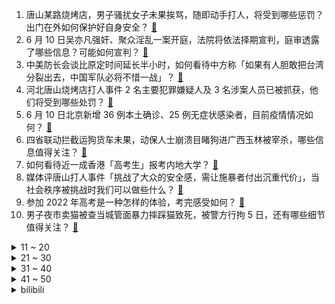1. 唐山某路烧烤店，男子骚扰女子未果挨骂，随即动手打人，将受到哪些惩罚？出门在外如何保护好自身安全？ [:link:](https://www.zhihu.com/question/537038241)
2. 6 月 10 日吴亦凡强奸、聚众淫乱一案开庭，法院将依法择期宣判，庭审透露了哪些信息？可能如何宣判？ [:link:](https://www.zhihu.com/question/537093971)
3. 中美防长会谈比原定时间延长半小时，如何看待中方称「如果有人胆敢把台湾分裂出去，中国军队必将不惜一战」？ [:link:](https://www.zhihu.com/question/537052110)
4. 河北唐山烧烤店打人事件 2 名主要犯罪嫌疑人及 3 名涉案人员已被抓获，他们将受到哪些处罚？ [:link:](https://www.zhihu.com/question/537093858)
5. 6 月 10 日北京新增 36 例本土确诊、25 例无症状感染者，目前疫情情况如何？ [:link:](https://www.zhihu.com/question/537146289)
6. 四省联动拦截运狗货车未果，动保人士崩溃目睹狗进广西玉林被宰杀，哪些信息值得关注？ [:link:](https://www.zhihu.com/question/536983102)
7. 如何看待近一成香港「高考生」报考内地大学？ [:link:](https://www.zhihu.com/question/536999905)
8. 媒体评唐山打人事件「挑战了大众的安全感，需让施暴者付出沉重代价」，当社会秩序被挑战时我们可以做些什么？ [:link:](https://www.zhihu.com/question/537092295)
9. 参加 2022 年高考是一种怎样的体验，考完感受如何？ [:link:](https://www.zhihu.com/question/536460597)
10. 男子夜市卖猫被查当城管面暴力摔踩猫致死，被警方行拘 5 日，还有哪些细节值得关注？ [:link:](https://www.zhihu.com/question/536882702)
<details>
<summary>11 ~ 20</summary>

11. 2022 年高考报志愿，哪些专业就业前景比较好？作为过来人，你有哪些经验可以分享？ [:link:](https://www.zhihu.com/question/537010715)
12. 如何看待6月10日联想发布的拯救者R7000P/R9000P 2022锐龙款？有啥优点和不足之处呢？ [:link:](https://www.zhihu.com/question/536064392)
13. 新西兰将征收牛羊打嗝费，成为首个让农民为牲畜排放买单的国家，此举对环保有何帮助？还有哪些信息值得关注？ [:link:](https://www.zhihu.com/question/536821271)
14. 00后入职会不会改变职场风气？ [:link:](https://www.zhihu.com/question/415799884)
15. 怎么练好英语口语？ [:link:](https://www.zhihu.com/question/20097263)
16. 父亲给我大学选的专业是机械设计，说这个有前途，我该接受他的建议吗？ [:link:](https://www.zhihu.com/question/536904831)
17. 为什么大家都不推荐找熟人装修，真的容易「反目成仇」吗？ [:link:](https://www.zhihu.com/question/535722344)
18. 我已经初二下册努力还来得及吗? [:link:](https://www.zhihu.com/question/537067035)
19. 有什么控油猛又不拔干的洗面奶推荐？ [:link:](https://www.zhihu.com/question/531718452)
20. 如何选择空调？ [:link:](https://www.zhihu.com/question/24674958)
</details>
<details>
<summary>21 ~ 30</summary>

21. 为什么天越热皮肤越油？有哪些可以堪称为「夏天控油王者」的产品推荐？ [:link:](https://www.zhihu.com/question/531718297)
22. 男生用女朋友的护肤品会有不良反应吗？男女护肤品在成分上有哪些区别？ [:link:](https://www.zhihu.com/question/531971142)
23. 经常护肤的男生比不护肤的状态要好很多吗？经常护肤会给皮肤带来什么变化？ [:link:](https://www.zhihu.com/question/532130444)
24. 有没有控油洗发水推荐，保证用完两天不出油的那种？ [:link:](https://www.zhihu.com/question/531971016)
25. 什么是人情世故，最基本的人情世故该懂啥？ [:link:](https://www.zhihu.com/question/281636727)
26. 夏天爱出汗冒油，有什么用完很清爽的沐浴露推荐吗？ [:link:](https://www.zhihu.com/question/531970867)
27. 小学的成绩有很大的欺骗性，到了初中就会有很多的学生掉队，是真的吗？ [:link:](https://www.zhihu.com/question/433616847)
28. 现在台湾艺人在大陆怎么都不火了？ [:link:](https://www.zhihu.com/question/37736410)
29. 著名漫画动画中有什么根本完全不合理的 bug？ [:link:](https://www.zhihu.com/question/35915166)
30. Everything等本地搜索软件为什么比windows自带的搜索工具快那么多？ [:link:](https://www.zhihu.com/question/378399106)
</details>
<details>
<summary>31 ~ 40</summary>

31. 两名中国公民在老挝被埋尸，4 名中国籍和 9 名老挝籍嫌疑人落网，案件有哪些细节值得关注？ [:link:](https://www.zhihu.com/question/536901356)
32. 如何看待美国 5 月 CPI 同比上涨 8.6%，同比涨幅创 40 年来新高？通胀恶化将带来哪些影响？ [:link:](https://www.zhihu.com/question/537083612)
33. 为什么现在做菜基本都把食材的味道去掉了？ [:link:](https://www.zhihu.com/question/423164516)
34. 为啥我看不进去《梦华录》？ [:link:](https://www.zhihu.com/question/536014309)
35. 直- 20 飞行员徐枫灿出现在高考作文题里。如果有机会报考军校，你想去哪一所？ [:link:](https://www.zhihu.com/question/536797173)
36. 迎春为什么会被欺凌至死？ [:link:](https://www.zhihu.com/question/51980149)
37. 民航局回应东航 MU5735 航空器飞行事故调查最新进展，哪些信息值得关注？ [:link:](https://www.zhihu.com/question/537001347)
38. 假富二代租劳斯莱斯贱卖 26 万，该男子将会承担哪些法律责任？ [:link:](https://www.zhihu.com/question/536904404)
39. 如何评价《明日方舟》新模式「保全派驻」？ [:link:](https://www.zhihu.com/question/536150702)
40. 有哪些是你去东北才知道的事情？ [:link:](https://www.zhihu.com/question/312354451)
</details>
<details>
<summary>41 ~ 50</summary>

41. 客服回应「村镇银行无法提现」，称「因系统未恢复，通过手机银行存款的储户均无法提现」，这透露了哪些信息？ [:link:](https://www.zhihu.com/question/537025149)
42. 五角大楼首次承认资助 46 个乌生物设施，还有哪些信息值得关注？ [:link:](https://www.zhihu.com/question/537019115)
43. 6 月 10 日比亚迪市值突破万亿大关，超越美国福特汽车和通用汽车市值总和，哪些信息值得关注？ [:link:](https://www.zhihu.com/question/537039199)
44. 比亚迪唐 DM-p 将于 6 月 9 日正式开启预售，你对此款汽车都有哪些期待？ [:link:](https://www.zhihu.com/question/536543097)
45. 6 月 10 日美股大幅收跌，六大科技股蒸发 1.6 万亿，热门中概股集体回落，哪些信息值得关注？ [:link:](https://www.zhihu.com/question/536978549)
46. 21级大一，父亲让我最圆滑的做人，我始终认为大学生不该这样，而且自己也很难做到也很反感这样，怎么办？ [:link:](https://www.zhihu.com/question/536894989)
47. 大家真的裸考四级吗？ [:link:](https://www.zhihu.com/question/464495466)
48. 高考语文作文批改时间真的只有半分钟吗？ [:link:](https://www.zhihu.com/question/531812900)
49. 如果宜修不残害皇子，她还能坐稳皇后之位吗？ [:link:](https://www.zhihu.com/question/535581325)
50. 公安部发布 A 级通缉令，公开通缉 12 名电诈集团重大头目和骨干人员，还有哪些信息值得关注？ [:link:](https://www.zhihu.com/question/536879590)
</details><details>
<summary>bilibili</summary>

1. 谁在组织高考作弊？ [:link:](//www.bilibili.com/video/BV1ng41197Ag)
2. 10年前的QQ遗憾留言！？竟然还留了电话？ [:link:](//www.bilibili.com/video/BV17U4y1R7Bx)
3. 你们那好好说中文判几年 [:link:](//www.bilibili.com/video/BV1CT411V79S)
4. 眼“色”游戏 （7） [:link:](//www.bilibili.com/video/BV16U4y197eU)
5. 《绝区零》全新战斗演示PV | 3、2、1……11 [:link:](//www.bilibili.com/video/BV1gr4y1V714)
6. 《 羊 嚎 大 包 》 [:link:](//www.bilibili.com/video/BV18F411V7Mc)
7. 168元一大盆! 重庆居民楼“爆辣”毛血旺，炫了老板3碗大米饭！坏心情都被辣跑了... [:link:](//www.bilibili.com/video/BV1nv4y137je)
8. 【Poppy Playtime动画】玩偶分首记 | 主人，谁才是罪魁祸首？ [:link:](//www.bilibili.com/video/BV1kW4y1r73K)
9. 《梦华录》：喜欢就夸了！哪有那么多为什么！ [:link:](//www.bilibili.com/video/BV1nL4y1T74E)
10. 《明日方舟》EP - Your Star [:link:](//www.bilibili.com/video/BV1UL4y1P7Jd)
<details>
<summary>11 ~ 20</summary>

11. 巡剪第一站第一期！！！在高三校园里！ [:link:](//www.bilibili.com/video/BV1iT411V7TV)
12. 原来是穿搭视频啊✿(°▽°  ) [:link:](//www.bilibili.com/video/BV1Zg411X7TC)
13. 离别，是为了更好的重逢，久等了，很想你们。 [:link:](//www.bilibili.com/video/BV1mL4y1P7LJ)
14. 全国乙卷:听说你想上大学? [:link:](//www.bilibili.com/video/BV1BA4y1o7nu)
15. 【英雄联盟MSI2022】RNG与T1终极一战：中野决胜斩妖魔 [:link:](//www.bilibili.com/video/BV1LB4y1Q7W7)
16. 新宫本武藏CG《无双》——朝一个方向走下去，就总有相见的那天 [:link:](//www.bilibili.com/video/BV1D34y1L7JC)
17. “《mood》-最骚♂版本！” [:link:](//www.bilibili.com/video/BV1zT411V7bq)
18. 学吧 中考你替我考 [:link:](//www.bilibili.com/video/BV1US4y1i7Qe)
19. 【領 域 展 開】 [:link:](//www.bilibili.com/video/BV15F411V7Ye)
20. 2022全国乙卷现状 [:link:](//www.bilibili.com/video/BV15r4y1V7NH)
</details>
<details>
<summary>21 ~ 30</summary>

21. 印度街头刨冰好久没喝，今天正好碰到了来一个，也祝大家高考顺利。 [:link:](//www.bilibili.com/video/BV1Ar4y1V7sZ)
22. 躲 [:link:](//www.bilibili.com/video/BV1eg41197NC)
23. 【Loser/Doctor】是谁在呼叫罗德岛！ [:link:](//www.bilibili.com/video/BV1YT411V7ve)
24. 【愤怒的元首】当元首考完2022年的高考数学 [:link:](//www.bilibili.com/video/BV1Na411L7yM)
25. 完了，差点被小学题难住！高考可咋整哦！【阅片无数Ⅱ 47】 [:link:](//www.bilibili.com/video/BV1zT411V7FS)
26. ⚡️电摇物理⚡️ [:link:](//www.bilibili.com/video/BV143411G7AZ)
27. 【ue4开发总结】游戏名：《战争起源1》，是一个多人在线FPS游戏，目前还在开发中，由于作者业余时间较少开发时间较慢，预计今年国庆节发售，希望大家多多支持！ [:link:](//www.bilibili.com/video/BV13S4y1B7w7)
28. 《北京东路的日子》青春永不毕业！ [:link:](//www.bilibili.com/video/BV1Pg41197un)
29. 【人生第二次】现实版《活着》福贵大爷的【盼】 [:link:](//www.bilibili.com/video/BV1Zg411X7kX)
30. 【low君】《梦华录》：吸引我的不仅仅只是CP！ [:link:](//www.bilibili.com/video/BV1PY4y147CS)
</details>
<details>
<summary>31 ~ 40</summary>

31. 我 和 我 的 怨 种 外 甥 ！ [:link:](//www.bilibili.com/video/BV1dt4y1H731)
32. 我 不 理 解 [:link:](//www.bilibili.com/video/BV1eY4y1379X)
33. 广东考生考完数学后 [:link:](//www.bilibili.com/video/BV1Yg41197RN)
34. 动物开口大合唱《爱你》！！！ [:link:](//www.bilibili.com/video/BV1A34y1j7Yo)
35. 我朋友吹他很有钱 我不信 实地考察了一下 然后…… 我们就来到了这里！ [:link:](//www.bilibili.com/video/BV1bS4y1i7xC)
36. 特斯拉自驾24小时竟然要充8次电？退钱！ [:link:](//www.bilibili.com/video/BV1Uv4y137ee)
37. 又是一年毕业季，这才是真正的教师！ [:link:](//www.bilibili.com/video/BV1cY4y1G7H8)
38. 【医学博士】驼背的危害这么大？I 背背佳有用吗？ [:link:](//www.bilibili.com/video/BV1Wa411L7S2)
39. 假如你只能有60秒去提问高考出题人 [:link:](//www.bilibili.com/video/BV11B4y1D796)
40. 小伙被逼和猪睡觉 母亲被羞辱后 彻底黑化！！ [:link:](//www.bilibili.com/video/BV1XY4y1x7rJ)
</details>
<details>
<summary>41 ~ 50</summary>

41. 孤勇者小学生 但是特效拉满 [:link:](//www.bilibili.com/video/BV1TU4y1R7L3)
42. 轻 轻 敲 醒 沉 睡 的 心 灵 [:link:](//www.bilibili.com/video/BV1TY4y1477K)
43. 漠叔下海拍片分享海洋保护，渔民支持不愿收钱 [:link:](//www.bilibili.com/video/BV1XL4y1K7jc)
44. 沉浸式体验已婚男人的傍晚（2） [:link:](//www.bilibili.com/video/BV1QL4y1K7S3)
45. 因为干太多饭被人在学校表白墙上表白了，我谢！ [:link:](//www.bilibili.com/video/BV1WS4y1i7ao)
46. 刘德华：我可以认认真真地和大家说，我是中国人 [:link:](//www.bilibili.com/video/BV1Mg41197hn)
47. 王心凌：老娘不装了，我这6件事，每一件都能吹嘘一辈子音乐-横屏 [:link:](//www.bilibili.com/video/BV13A4y1R7AH)
48. 《人狠话不多》(三) [:link:](//www.bilibili.com/video/BV1ur4y1V7Bd)
49. 【罗翔】今天讲哲学，人比物价值高有什么哲学根据？ [:link:](//www.bilibili.com/video/BV1gY4y1G73g)
50. 真是，让人尴尬的手机病毒 [:link:](//www.bilibili.com/video/BV1mv4y137YM)
</details>
<details>
<summary>51 ~ 60</summary>

51. 《孤勇者》，但是谷歌翻译20次 [:link:](//www.bilibili.com/video/BV12L4y1P7RT)
52. 红牛纸飞机大赛花式冠军回旋纸飞机，这神操作给纸飞君也整不会了 [:link:](//www.bilibili.com/video/BV1Ht4y1W7Fo)
53. TOO顶之弈【万龙皆C流】我什么都可以打！合10套阵容为一套体系 [:link:](//www.bilibili.com/video/BV1pg41197sh)
54. 高考后的第一件事！ [:link:](//www.bilibili.com/video/BV1Ht4y1W7r3)
55. 《 地 表 最 黑 西 游 》 [:link:](//www.bilibili.com/video/BV1nL4y1T717)
56. 赵盼儿 × 赵灵儿· 似她 非她 又皆是她 [:link:](//www.bilibili.com/video/BV1st4y1H7Sm)
57. 放牛的 你很勇吗 [:link:](//www.bilibili.com/video/BV1bF411V74k)
58. 快进来！10个渠道帮你消灭高考志愿所有信息差！ [:link:](//www.bilibili.com/video/BV1cL4y1T7a4)
59. 「原魔」“轻 轻 敲 碎 沉 睡 的 心 灵” [:link:](//www.bilibili.com/video/BV1394y1U76A)
60. 骑行新藏线，百公里无人烟，只好在网传狼吃人的废弃厕所住了一晚上 [:link:](//www.bilibili.com/video/BV1qY411M7tj)
</details>
<details>
<summary>61 ~ 70</summary>

61. 当MC升级就会变得更加科学，开局气哭牛顿，最后能否和现实一样科学？ [:link:](//www.bilibili.com/video/BV1VY4y1G75X)
62. 如果有一天世界末日了，请记得来这里唤醒它们 [:link:](//www.bilibili.com/video/BV1gY4y1G7uT)
63. 注定高考史留名的2022数学新一卷，用不一样的方式品！ [:link:](//www.bilibili.com/video/BV1Ht4y1H7Zh)
64. 中500万都没有他笑的开心！ [:link:](//www.bilibili.com/video/BV1rY4y137U8)
65. 紫菜番茄蛋汤 [:link:](//www.bilibili.com/video/BV1Xt4y1n7RG)
66. “猫猫也有烦恼，可是猫猫不会发朋友圈” [:link:](//www.bilibili.com/video/BV1Kv4y1G7pZ)
67. 《 最 强 烧 鸭 》 [:link:](//www.bilibili.com/video/BV1ha411L7Wp)
68. 林小北云顶之弈：手把手教你S7，2套阵容上钻石！LOL云顶S7 驯龙敖兴95 赌风暴EZ 9玉龙 云顶S7上分套路阵容教学！巨龙之境！金铲铲巨龙之巢！【99期】 [:link:](//www.bilibili.com/video/BV1QT411V7Aw)
69. 真是还原今年高考现状 [:link:](//www.bilibili.com/video/BV1pS4y1i7Mm)
70. 《崩坏：星穹铁道》SGF参展视频：「致将启程的你」 [:link:](//www.bilibili.com/video/BV1Gt4y1H7wF)
</details>
<details>
<summary>71 ~ 80</summary>

71. 教练！我想学画画！ [:link:](//www.bilibili.com/video/BV1Vr4y1V73x)
72. 逃 婚 去 读 研 ！！！ [:link:](//www.bilibili.com/video/BV1dv4y137Bt)
73. 要 不 是 监 控 我 根 本 不 信 [:link:](//www.bilibili.com/video/BV1c94y1U7W9)
74. 破防小男孩的一天 [:link:](//www.bilibili.com/video/BV1ga411L7Nq)
75. 被锁门外时我家的猫 [:link:](//www.bilibili.com/video/BV1pS4y1i7Xm)
76. 令人破防的数学新高考一卷 总结 [:link:](//www.bilibili.com/video/BV1u34y1j7g3)
77. 现实版的“长江七号”，你们见过吗？ [:link:](//www.bilibili.com/video/BV1R34y1L75x)
78. 别本手 妙手 俗手了  9月来当骑手吧 [:link:](//www.bilibili.com/video/BV1qY411M7Hd)
79. 让年入上亿的明星要饭：豆瓣2.3分神综，舍命揭露娱乐圈乱象！【凝视娱乐圈01】 [:link:](//www.bilibili.com/video/BV1pA4y1R7HN)
80. 你的努力也许会“摧毁”你 [:link:](//www.bilibili.com/video/BV1DY4y1G7tc)
</details>
<details>
<summary>81 ~ 90</summary>

81. 苹果iOS 16上手体验！建议改成：苹 安 系 统 [:link:](//www.bilibili.com/video/BV1jt4y1H7m9)
82. 【吸奇侠】《教父》高能复仇！如何速成刺客？ 11 [:link:](//www.bilibili.com/video/BV12Z4y1i7rL)
83. 好丽友你尽管双标，我超标自己做！ [:link:](//www.bilibili.com/video/BV15S4y1i7yK)
84. 电影最TOP：一口气了解侏罗纪IP（3公园+2世界） [:link:](//www.bilibili.com/video/BV1dL4y1K7tG)
85. 芬兰家人全鸡宴大战太过瘾！被猪肚鸡惊呆了！椒麻鸡麻到颤抖还要吃！小鸡炖蘑菇秒光盘！全鸡宴刷新美食新体验！ [:link:](//www.bilibili.com/video/BV12L4y1P79j)
86. 八爪鱼能白灼吗？真的就比99的路由器香吗？ [:link:](//www.bilibili.com/video/BV1br4y1V79v)
87. 《 高 考 0 分 作 文 》（全国甲卷）：李逵看了都落泪！ [:link:](//www.bilibili.com/video/BV1Rt4y1n7Ct)
88. 河北一盲人考生参加普通高考：扎好盲文手腕酸痛，但不能停下来 [:link:](//www.bilibili.com/video/BV1oZ4y1i7qi)
89. 【罗汉鬼套路】LOL新英雄骚套路 史上最强人海战术！！ [:link:](//www.bilibili.com/video/BV1QU4y1978j)
90. 花几千块钱买一条52斤的狗牙金枪鱼，居然被骗了 [:link:](//www.bilibili.com/video/BV1US4y1i7LZ)
</details>
<details>
<summary>91 ~ 100</summary>

91. 绑架阿姨喜欢 [:link:](//www.bilibili.com/video/BV1L94y1U7tM)
92. 第一次尝试VR画画，把《你的名字》画了进去 [:link:](//www.bilibili.com/video/BV1KA4y1R7wf)
93. 见家长的时候没准备好，被生猛的丈母娘教育了 [:link:](//www.bilibili.com/video/BV1aY411M7zv)
94. 《 全 网 都 在 找 的 炸 鸡 配 方 》 [:link:](//www.bilibili.com/video/BV1dY4y137iA)
95. 兰陵王对线马超，这才是老六的真正用法 [:link:](//www.bilibili.com/video/BV1QU4y197qd)
96. 刘宇跳什么？ —《风吹一夏》 [:link:](//www.bilibili.com/video/BV1U94y117qD)
97. 《关于我高考完一出来就看见我爸带了李泽言一起来接我的这件事》 [:link:](//www.bilibili.com/video/BV1MY4y147Tu)
98. 减脂报告，加分享饮食。 [:link:](//www.bilibili.com/video/BV1LS4y1i7yH)
99. 开挂的人生，曾被质疑打假赛，决赛之王Gala的梦幻征程【联盟那些事儿】 [:link:](//www.bilibili.com/video/BV1w34y1j7BS)
100. 毕业季穿上自己最帅的衣服去拍毕业照！ [:link:](//www.bilibili.com/video/BV1Z34y1L7Qx)
</details></details>